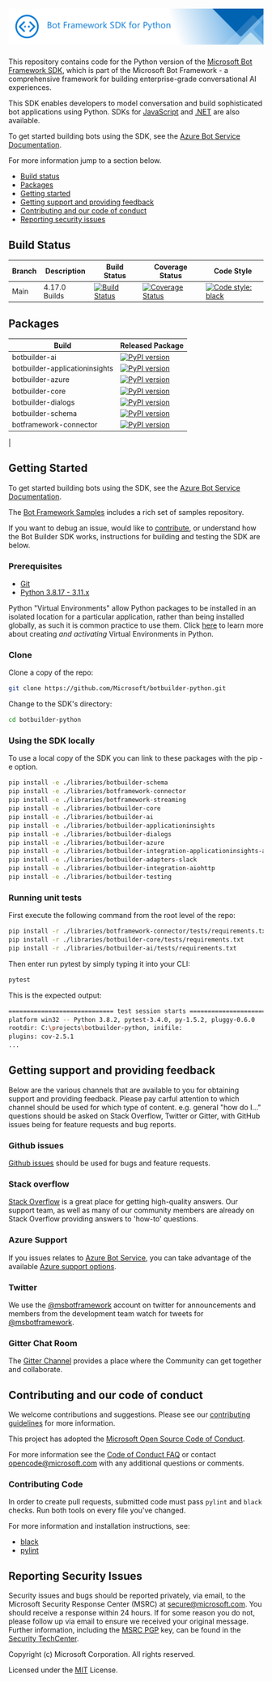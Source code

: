 # ![Bot Framework SDK v4 Python](./doc/media/FrameWorkPython.png)

This repository contains code for the Python version of the [Microsoft Bot Framework SDK](https://github.com/Microsoft/botframework-sdk), which is part of the Microsoft Bot Framework - a comprehensive framework for building enterprise-grade conversational AI experiences.

This SDK enables developers to model conversation and build sophisticated bot applications using Python. SDKs for [JavaScript](https://github.com/Microsoft/botbuilder-js) and [.NET](https://github.com/Microsoft/botbuilder-dotnet) are also available.

To get started building bots using the SDK, see the [Azure Bot Service Documentation](https://docs.microsoft.com/en-us/azure/bot-service/?view=azure-bot-service-4.0).

For more information jump to a section below.

* [Build status](#build-status)
* [Packages](#packages)
* [Getting started](#getting-started)
* [Getting support and providing feedback](#getting-support-and-providing-feedback)
* [Contributing and our code of conduct](contributing-and-our-code-of-conduct)
* [Reporting security issues](#reporting-security-issues)

## Build Status

| Branch | Description        | Build Status | Coverage Status | Code Style |
 |----|---------------|--------------|-----------------|--|
| Main | 4.17.0 Builds | [![Build Status](https://fuselabs.visualstudio.com/SDK_v4/_apis/build/status/Python/Python-CI-PR-yaml?branchName=main)](https://fuselabs.visualstudio.com/SDK_v4/_build/latest?definitionId=771&branchName=main) | [![Coverage Status](https://coveralls.io/repos/github/microsoft/botbuilder-python/badge.svg?branch=HEAD)](https://coveralls.io/github/microsoft/botbuilder-python?branch=HEAD) | [![Code style: black](https://img.shields.io/badge/code%20style-black-000000.svg)](https://github.com/psf/black) |

## Packages

| Build | Released Package |
 |----|---------------|
| botbuilder-ai | [![PyPI version](https://badge.fury.io/py/botbuilder-ai.svg)](https://pypi.org/project/botbuilder-ai/) |
| botbuilder-applicationinsights | [![PyPI version](https://badge.fury.io/py/botbuilder-applicationinsights.svg)](https://pypi.org/project/botbuilder-applicationinsights/) |
| botbuilder-azure | [![PyPI version](https://badge.fury.io/py/botbuilder-azure.svg)](https://pypi.org/project/botbuilder-azure/) |
| botbuilder-core | [![PyPI version](https://badge.fury.io/py/botbuilder-core.svg)](https://pypi.org/project/botbuilder-core/) |
| botbuilder-dialogs | [![PyPI version](https://badge.fury.io/py/botbuilder-dialogs.svg)](https://pypi.org/project/botbuilder-dialogs/) |
| botbuilder-schema | [![PyPI version](https://badge.fury.io/py/botbuilder-schema.svg)](https://pypi.org/project/botbuilder-schema/) |
| botframework-connector | [![PyPI version](https://badge.fury.io/py/botframework-connector.svg)](https://pypi.org/project/botframework-connector/) |
|

## Getting Started
To get started building bots using the SDK, see the [Azure Bot Service Documentation](https://docs.microsoft.com/en-us/azure/bot-service/?view=azure-bot-service-4.0).

The [Bot Framework Samples](https://github.com/microsoft/botbuilder-samples) includes a rich set of samples repository.

If you want to debug an issue, would like to [contribute](#contributing-code), or understand how the Bot Builder SDK works, instructions for building and testing the SDK are below.

### Prerequisites
- [Git](https://git-scm.com/downloads)
- [Python 3.8.17 - 3.11.x](https://www.python.org/downloads/)

Python "Virtual Environments" allow Python packages to be installed in an isolated location for a particular application, rather than being installed globally, as such it is common practice to use them. Click [here](https://packaging.python.org/tutorials/installing-packages/#creating-virtual-environments) to learn more about creating _and activating_ Virtual Environments in Python.

### Clone
Clone a copy of the repo:
```bash
git clone https://github.com/Microsoft/botbuilder-python.git
```
Change to the SDK's directory:
```bash
cd botbuilder-python
```

### Using the SDK locally

To use a local copy of the SDK you can link to these packages with the pip -e option.

```bash
pip install -e ./libraries/botbuilder-schema
pip install -e ./libraries/botframework-connector
pip install -e ./libraries/botframework-streaming
pip install -e ./libraries/botbuilder-core
pip install -e ./libraries/botbuilder-ai
pip install -e ./libraries/botbuilder-applicationinsights
pip install -e ./libraries/botbuilder-dialogs
pip install -e ./libraries/botbuilder-azure
pip install -e ./libraries/botbuilder-integration-applicationinsights-aiohttp
pip install -e ./libraries/botbuilder-adapters-slack
pip install -e ./libraries/botbuilder-integration-aiohttp
pip install -e ./libraries/botbuilder-testing
```

### Running unit tests
First execute the following command from the root level of the repo:
```bash
pip install -r ./libraries/botframework-connector/tests/requirements.txt
pip install -r ./libraries/botbuilder-core/tests/requirements.txt
pip install -r ./libraries/botbuilder-ai/tests/requirements.txt
```

Then enter run pytest by simply typing it into your CLI:

```bash
pytest
```

This is the expected output:
```bash
============================= test session starts =============================
platform win32 -- Python 3.8.2, pytest-3.4.0, py-1.5.2, pluggy-0.6.0
rootdir: C:\projects\botbuilder-python, inifile:
plugins: cov-2.5.1
...
```

## Getting support and providing feedback
Below are the various channels that are available to you for obtaining support and providing feedback. Please pay carful attention to which channel should be used for which type of content. e.g. general "how do I..." questions should be asked on Stack Overflow, Twitter or Gitter, with GitHub issues being for feature requests and bug reports.

### Github issues
[Github issues](https://github.com/Microsoft/botbuilder-python/issues) should be used for bugs and feature requests.

### Stack overflow
[Stack Overflow](https://stackoverflow.com/questions/tagged/botframework) is a great place for getting high-quality answers. Our support team, as well as many of our community members are already on Stack Overflow providing answers to 'how-to' questions.

### Azure Support
If you issues relates to [Azure Bot Service](https://azure.microsoft.com/en-gb/services/bot-service/), you can take advantage of the available [Azure support options](https://azure.microsoft.com/en-us/support/options/).

### Twitter
We use the [@msbotframework](https://twitter.com/msbotframework) account on twitter for announcements and members from the development team watch for tweets for [@msbotframework](https://twitter.com/msbotframework).

### Gitter Chat Room
The [Gitter Channel](https://gitter.im/Microsoft/BotBuilder) provides a place where the Community can get together and collaborate.

## Contributing and our code of conduct
We welcome contributions and suggestions. Please see our [contributing guidelines](./Contributing.md) for more information.

This project has adopted the [Microsoft Open Source Code of Conduct](https://opensource.microsoft.com/codeofconduct/).

For more information see the [Code of Conduct FAQ](https://opensource.microsoft.com/codeofconduct/faq/) or contact
 [opencode@microsoft.com](mailto:opencode@microsoft.com) with any additional questions or comments.

### Contributing Code

In order to create pull requests, submitted code must pass ```pylint``` and ```black``` checks.  Run both tools on every file you've changed.

For more information and installation instructions, see:

* [black](https://pypi.org/project/black/)
* [pylint](https://pylint.org/)

## Reporting Security Issues
Security issues and bugs should be reported privately, via email, to the Microsoft Security Response Center (MSRC)
at [secure@microsoft.com](mailto:secure@microsoft.com).  You should receive a response within 24 hours.  If for some
 reason you do not, please follow up via email to ensure we received your original message. Further information,
 including the [MSRC PGP](https://technet.microsoft.com/en-us/security/dn606155) key, can be found in the
[Security TechCenter](https://technet.microsoft.com/en-us/security/default).

Copyright (c) Microsoft Corporation. All rights reserved.

Licensed under the [MIT](./LICENSE) License.


